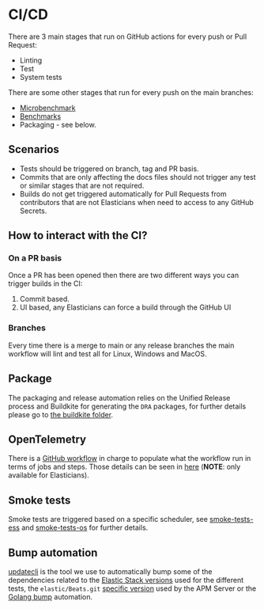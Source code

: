 # CI/CD

There are 3 main stages that run on GitHub actions for every push or Pull Request:

* Linting
* Test
* System tests

There are some other stages that run for every push on the main branches:

* [Microbenchmark](./microbenchmark.yml)
* [Benchmarks](./benchmarks.yml)
* Packaging - see below.

## Scenarios

* Tests should be triggered on branch, tag and PR basis.
* Commits that are only affecting the docs files should not trigger any test or similar stages that are not required.
* Builds do not get triggered automatically for Pull Requests from contributors that are not Elasticians when need to access to any GitHub Secrets.

## How to interact with the CI?

### On a PR basis

Once a PR has been opened then there are two different ways you can trigger builds in the CI:

1. Commit based.
1. UI based, any Elasticians can force a build through the GitHub UI

### Branches

Every time there is a merge to main or any release branches the main workflow will lint and test all for Linux, Windows and MacOS.

## Package

The packaging and release automation relies on the Unified Release process and Buildkite for generating the
`DRA` packages, for further details please go to [the buildkite folder](../../.buildkite/README.md).

## OpenTelemetry

There is a [GitHub workflow](./opentelemetry.yml) in charge to populate what the workflow run in terms of jobs and steps. Those details can be seen in
[here](https://ela.st/oblt-ci-cd-stats) (**NOTE**: only available for Elasticians).

## Smoke tests

Smoke tests are triggered based on a specific scheduler, see [smoke-tests-ess](./smoke-tests-ess.yml) and [smoke-tests-os](./smoke-tests-os.yml)
for further details.

## Bump automation

[updatecli](https://www.updatecli.io/) is the tool we use to automatically bump some of the dependencies related to
the [Elastic Stack versions](./bump-elastic-stack.yml) used for the different tests, the `elastic/Beats.git`
[specific version](./bump-elastic-stack.yml) used by the APM Server or the [Golang bump](./bump-golang.yml) automation.
